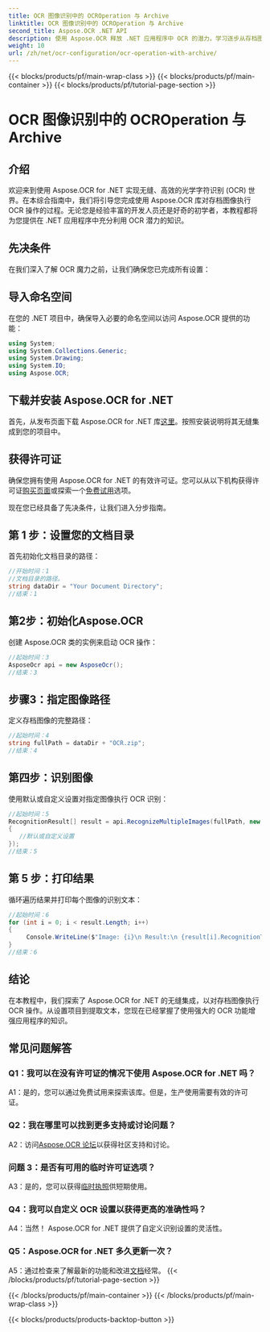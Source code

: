 ```yaml
---
title: OCR 图像识别中的 OCROperation 与 Archive
linktitle: OCR 图像识别中的 OCROperation 与 Archive
second_title: Aspose.OCR .NET API
description: 使用 Aspose.OCR 释放 .NET 应用程序中 OCR 的潜力。学习逐步从存档图像中提取文本。
weight: 10
url: /zh/net/ocr-configuration/ocr-operation-with-archive/
---
```


{{< blocks/products/pf/main-wrap-class >}}
{{< blocks/products/pf/main-container >}}
{{< blocks/products/pf/tutorial-page-section >}}

# OCR 图像识别中的 OCROperation 与 Archive

## 介绍

欢迎来到使用 Aspose.OCR for .NET 实现无缝、高效的光学字符识别 (OCR) 世界。在本综合指南中，我们将引导您完成使用 Aspose.OCR 库对存档图像执行 OCR 操作的过程。无论您是经验丰富的开发人员还是好奇的初学者，本教程都将为您提供在 .NET 应用程序中充分利用 OCR 潜力的知识。

## 先决条件

在我们深入了解 OCR 魔力之前，让我们确保您已完成所有设置：

## 导入命名空间

在您的 .NET 项目中，确保导入必要的命名空间以访问 Aspose.OCR 提供的功能：

```csharp
using System;
using System.Collections.Generic;
using System.Drawing;
using System.IO;
using Aspose.OCR;
```

## 下载并安装 Aspose.OCR for .NET

首先，从发布页面下载 Aspose.OCR for .NET 库[这里](https://releases.aspose.com/ocr/net/)。按照安装说明将其无缝集成到您的项目中。

## 获得许可证

确保您拥有使用 Aspose.OCR for .NET 的有效许可证。您可以从以下机构获得许可证[购买页面](https://purchase.aspose.com/buy)或探索一个[免费试用](https://releases.aspose.com/)选项。

现在您已经具备了先决条件，让我们进入分步指南。

## 第 1 步：设置您的文档目录

首先初始化文档目录的路径：

```csharp
//开始时间：1
//文档目录的路径。
string dataDir = "Your Document Directory";
//结束：1
```

## 第2步：初始化Aspose.OCR

创建 Aspose.OCR 类的实例来启动 OCR 操作：

```csharp
//起始时间：3
AsposeOcr api = new AsposeOcr();
//结束：3
```

## 步骤3：指定图像路径

定义存档图像的完整路径：

```csharp
//起始时间：4
string fullPath = dataDir + "OCR.zip";
//结束：4
```

## 第四步：识别图像

使用默认或自定义设置对指定图像执行 OCR 识别：

```csharp
//起始时间：5
RecognitionResult[] result = api.RecognizeMultipleImages(fullPath, new RecognitionSettings
{
   //默认或自定义设置
});
//结束：5
```

## 第 5 步：打印结果

循环遍历结果并打印每个图像的识别文本：

```csharp
//起始时间：6
for (int i = 0; i < result.Length; i++)
{
	 Console.WriteLine($"Image: {i}\n Result:\n {result[i].RecognitionText}");
}
//结束：6
```

## 结论

在本教程中，我们探索了 Aspose.OCR for .NET 的无缝集成，以对存档图像执行 OCR 操作。从设置项目到提取文本，您现在已经掌握了使用强大的 OCR 功能增强应用程序的知识。

## 常见问题解答

### Q1：我可以在没有许可证的情况下使用 Aspose.OCR for .NET 吗？

A1：是的，您可以通过免费试用来探索该库。但是，生产使用需要有效的许可证。

### Q2：我在哪里可以找到更多支持或讨论问题？

 A2：访问[Aspose.OCR 论坛](https://forum.aspose.com/c/ocr/16)以获得社区支持和讨论。

### 问题 3：是否有可用的临时许可证选项？

 A3：是的，您可以获得[临时执照](https://purchase.aspose.com/temporary-license/)供短期使用。

### Q4：我可以自定义 OCR 设置以获得更高的准确性吗？

A4：当然！ Aspose.OCR for .NET 提供了自定义识别设置的灵活性。

### Q5：Aspose.OCR for .NET 多久更新一次？

 A5：通过检查来了解最新的功能和改进[文档](https://reference.aspose.com/ocr/net/)经常。
{{< /blocks/products/pf/tutorial-page-section >}}

{{< /blocks/products/pf/main-container >}}
{{< /blocks/products/pf/main-wrap-class >}}

{{< blocks/products/products-backtop-button >}}
